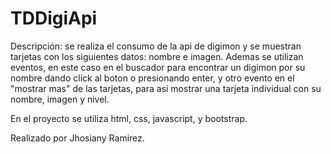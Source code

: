 # TDDigiApi

Descripción: se realiza el consumo de la api de digimon y se muestran tarjetas con los siguientes datos: nombre e imagen. Ademas se utilizan eventos, en este caso en el buscador para encontrar un digimon por su nombre dando click al boton o presionando enter, y otro evento en el "mostrar mas" de las tarjetas, para asi mostrar una tarjeta individual con su nombre, imagen y nivel.

En el proyecto se utiliza html, css, javascript, y bootstrap.

Realizado por Jhosiany Ramirez.

